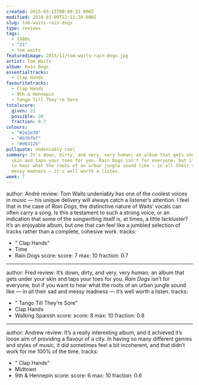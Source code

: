 ```yaml
---
created: 2015-03-15T00:00:33.000Z
modified: 2018-03-09T22:11:28.000Z
slug: tom-waits-rain-dogs
type: reviews
tags:
  - 1980s
  - "21"
  - tom waits
featuredimage: 2015/11/tom-waits-rain-dogs.jpg
artist: Tom Waits
album: Rain Dogs
essentialtracks:
  - Clap Hands
favouritetracks:
  - Clap Hands
  - 9th & Hennepin
  - Tango Till They're Sore
totalscore:
  given: 21
  possible: 30
  fraction: 0.7
colours:
  - "#2e2e30"
  - "#bfbfbf"
  - "#d6312b"
pullquote: Undeniably cool
summary: It's down, dirty, and very, very human; an album that gets under your
  skin and taps your toes for you. Rain Dogs isn't for everyone, but if you want
  to hear what the roots of an urban jungle sound like — in all their sad and
  messy madness — it's well worth a listen.
week: 7
---
```

author: André
review: Tom Waits undeniably has one of the coolest voices in music — his unique
  delivery will always catch a listener’s attention. I feel that in the case of
  *Rain Dogs*, the distinctive nature of Waits’ vocals can often carry a song.
  Is this a testament to such a strong voice, or an indication that some of the
  songwriting itself is, at times, a little lackluster? It’s an enjoyable album,
  but one that can feel like a jumbled selection of tracks rather than a
  complete, cohesive work.
tracks:
  - " Clap Hands"
  - ­Time
  - ­Rain Dogs
score:
  score: 7
  max: 10
  fraction: 0.7
---
author: Fred
review: It’s down, dirty, and very, very human; an album that gets under your
  skin and taps your toes for you. *Rain Dogs* isn’t for everyone, but if you
  want to hear what the roots of an urban jungle sound like — in all their sad
  and messy madness — it’s well worth a listen.
tracks:
  - " Tango Till They’re Sore"
  - ­Clap Hands
  - ­Walking Spanish
score:
  score: 8
  max: 10
  fraction: 0.8
---
author: Andrew
review: It’s a really interesting album, and it achieved it’s loose aim of
  providing a flavour of a city. In having so many different genres and styles
  of music, it did sometimes feel a bit incoherent, and that didn’t work for me
  100% of the time.
tracks:
  - " Clap Hands"
  - ­Midtown
  - ­9th &amp; Hennepin
score:
  score: 6
  max: 10
  fraction: 0.6
